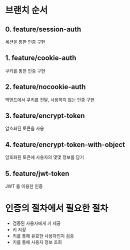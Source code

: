 # 브랜치 순서
## 0. feature/session-auth
세션을 통한 인증 구현
## 1. feature/cookie-auth
쿠키를 통한 인증 구현
## 2. feature/nocookie-auth
백엔드에서 쿠키를 전달, 사용하지 않는 인증 구현 
## 3. feature/encrypt-token 
암호화된 토큰을 사용
## 4. feature/encrypt-token-with-object
암호화된 토큰에 사용자의 몇몇 정보를 담기
## 5. feature/jwt-token
JWT 를 이용한 인증

# 인증의 절차에서 필요한 절차
- 검증된 사용자에게 키 제공
- 키 저장
- 키를 통해 유효한 사용자인지 검증
- 키를 통해 사용자 정보 조회